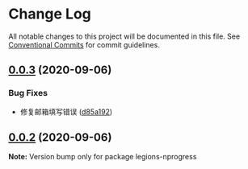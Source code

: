 # Change Log

All notable changes to this project will be documented in this file.
See [Conventional Commits](https://conventionalcommits.org) for commit guidelines.

## [0.0.3](https://github.com/duanguang/lerna-legion-library/compare/legions-nprogress@0.0.2...legions-nprogress@0.0.3) (2020-09-06)


### Bug Fixes

* 修复邮箱填写错误 ([d85a192](https://github.com/duanguang/lerna-legion-library/commit/d85a19251363a97c7f58b19b02c38eb4a083bfb0))





## [0.0.2](https://github.com/duanguang/lerna-legion-library/compare/legions-nprogress@0.1.0...legions-nprogress@0.0.2) (2020-09-06)

**Note:** Version bump only for package legions-nprogress

